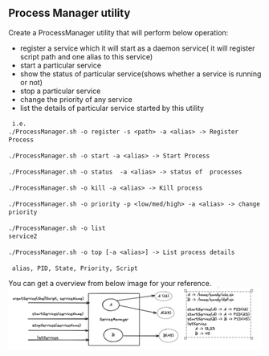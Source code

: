 ##  Process Manager utility 
 Create a  ProcessManager utility that will perform below operation:
- register a service which it will start as a daemon service( it will register script path and one alias to this service) 
- start a particular service
- show the  status of particular service(shows whether a service  is running or not)
- stop a particular service 
- change the priority of any service
- list the   details  of particular  service started by this utility

```
 i.e.
./ProcessManager.sh -o register -s <path> -a <alias> -> Register Process

./ProcessManager.sh -o start -a <alias> -> Start Process

./ProcessManager.sh -o status  -a <alias> -> status of  processes

./ProcessManager.sh -o kill -a <alias> -> Kill process

./ProcessManager.sh -o priority -p <low/med/high> -a <alias> -> change priority

./ProcessManager.sh -o list  
service2

./ProcessManager.sh -o top [-a <alias>] -> List process details

 alias, PID, State, Priority, Script

```

You can get a overview from below image for your reference.
![](image.png)